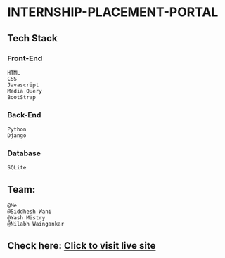 # INTERNSHIP-PLACEMENT-PORTAL

## Tech Stack

### Front-End

    HTML
    CSS
    Javascript
    Media Query
    BootStrap

### Back-End

    Python
    Django

### Database

    SQLite

## Team:<br>

    @Me
    @Siddhesh Wani
    @Yash Mistry
    @Nilabh Waingankar

## Check here: [Click to visit live site](https://yashms25.pythonanywhere.com)
